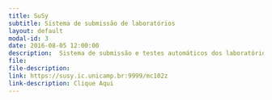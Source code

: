 ```yaml
---
title: SuSy 
subtitle: Sistema de submissão de laboratórios
layout: default
modal-id: 3
date: 2016-08-05 12:00:00
description:  Sistema de submissão e testes automáticos dos laboratórios.
file: 
file-description: 
link: https://susy.ic.unicamp.br:9999/mc102z
link-description: Clique Aqui
---
```

